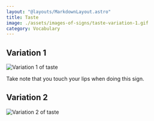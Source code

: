 ```yaml
---
layout: "@layouts/MarkdownLayout.astro"
title: Taste
image: ./assets/images-of-signs/taste-variation-1.gif
category: Vocabulary
---
```


## Variation 1

![Variation 1 of taste](@signs/taste-variation-1.gif)

Take note that you touch your lips when doing this sign.

## Variation 2

![Variation 2 of taste](@signs/taste-variation-2.gif)
